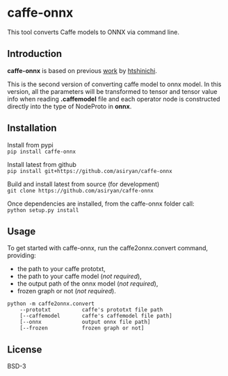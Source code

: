 # caffe-onnx
This tool converts Caffe models to ONNX via command line.

## Introduction
**caffe-onnx** is based on previous [work](https://github.com/htshinichi/caffe-onnx) by [htshinichi](https://github.com/htshinichi).  
  
This is the second version of converting caffe model to onnx model. In this version, all the parameters will be transformed to tensor and tensor value info when reading **.caffemodel** file and each operator node is constructed directly into the type of NodeProto in **onnx**.

## Installation
Install from pypi  
`
pip install caffe-onnx
`

Install latest from github  
`
pip install git+https://github.com/asiryan/caffe-onnx
`

Build and install latest from source (for development)  
`
git clone https://github.com/asiryan/caffe-onnx
`

Once dependencies are installed, from the caffe-onnx folder call:  
`
python setup.py install
`  

## Usage
To get started with caffe-onnx, run the caffe2onnx.convert command, providing:
* the path to your caffe prototxt,
* the path to your caffe model (*not required*),
* the output path of the onnx model (*not required*),
* frozen graph or not (*not required*).

```
python -m caffe2onnx.convert
    --prototxt          caffe's prototxt file path
    [--caffemodel       caffe's caffemodel file path]
    [--onnx             output onnx file path]
    [--frozen           frozen graph or not]
```

## License
BSD-3
